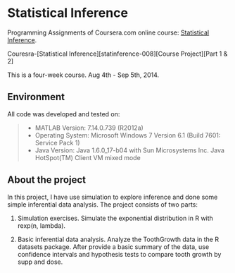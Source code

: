 Statistical Inference
=============================

Programming Assignments of Coursera.com online course: [Statistical Inference][1].

Couresra-[Statistical Inference][statinference-008][Course Project][Part 1 & 2]

This is a four-week course. Aug 4th - Sep 5th, 2014.

## Environment 

All code was developed and tested on:

> * MATLAB Version: 7.14.0.739 (R2012a)
> * Operating System: Microsoft Windows 7 Version 6.1 (Build 7601: Service Pack 1)
> * Java Version: Java 1.6.0_17-b04 with Sun Microsystems Inc. Java HotSpot(TM) Client VM mixed mode

## About the project

In this project, I have use simulation to explore inference and done some simple inferential data analysis. The project consists of two parts:

1. Simulation exercises.
Simulate the exponential distribution in R with rexp(n, lambda).

2. Basic inferential data analysis.
Analyze the ToothGrowth data in the R datasets package. After provide a basic summary of the data, use confidence intervals and hypothesis tests to compare tooth growth by supp and dose.


[1]:https://class.coursera.org/course/statinference